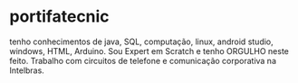 # portifatecnic
tenho conhecimentos de java, SQL, computação, linux, android studio, windows, HTML, Arduino.
Sou Expert em Scratch e tenho ORGULHO neste feito.
Trabalho com circuitos de telefone e comunicação corporativa na Intelbras.
